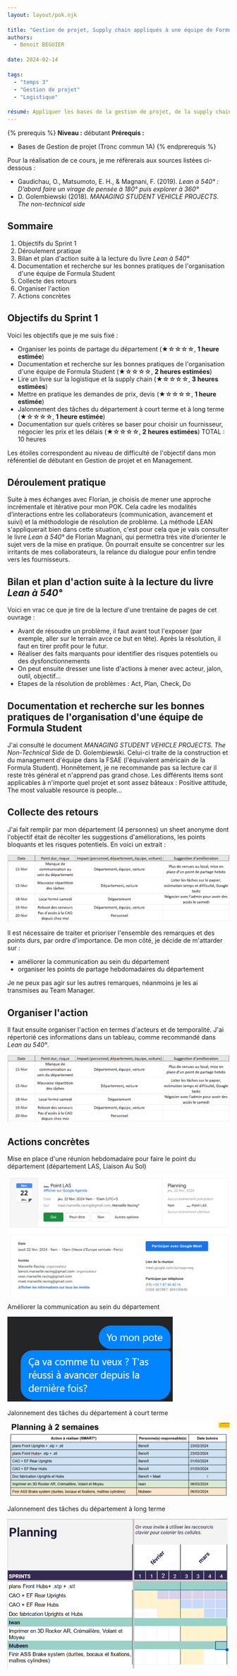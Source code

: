 ```yaml
---
layout: layout/pok.njk

title: "Gestion de projet, Supply chain appliqués à une équipe de Formula Student"
authors:
  - Benoit BEGUIER

date: 2024-02-14

tags: 
  - "temps 3"
  - "Gestion de projet"
  - "Logistique"

résumé: Appliquer les bases de la gestion de projet, de la supply chain et de la logistique à l'organisation d'une équipe de Formula Student.
---
```


{% prerequis %}
**Niveau :** débutant
**Prérequis :**

- Bases de Gestion de projet (Tronc commun 1A)
{% endprerequis %}

Pour la réalisation de ce cours, je me réfèrerais aux sources listées ci-dessous :

- Gaudichau, O., Matsumoto, E. H., & Magnani, F. (2019). *Lean à 540° : D’abord faire un virage de pensée à 180° puis explorer à 360°*
- D. Golembiewski (2018). *MANAGING STUDENT VEHICLE PROJECTS. The non-technical side*

## Sommaire

1. Objectifs du Sprint 1
2. Déroulement pratique
3. Bilan et plan d'action suite à la lecture du livre *Lean à 540°*
4. Documentation et recherche sur les bonnes pratiques de l'organisation d'une équipe de Formula Student
5. Collecte des retours
6. Organiser l'action
7. Actions concrètes

## Objectifs du Sprint 1

Voici les objectifs que je me suis fixé :

- Organiser les points de partage du département (★☆☆☆☆, **1 heure estimée**)
- Documentation et recherche sur les bonnes pratiques de l'organisation d'une équipe de Formula Student (★☆☆☆☆, **2 heures estimées**)
- Lire un livre sur la logistique et la supply chain (★☆☆☆☆, **3 heures estimées**)
- Mettre en pratique les demandes de prix, devis (★☆☆☆☆, **1 heure estimée**)
- Jalonnement des tâches du département à court terme et à long terme (★☆☆☆☆, **1 heure estimée**)
- Documentation sur quels critères se baser pour choisir un fournisseur, négocier les prix et les délais (★☆☆☆☆, **2 heures estimées**)
TOTAL : 10 heures

Les étoiles correspondent au niveau de difficulté de l'objectif dans mon référentiel de débutant en Gestion de projet et en Management.

## Déroulement pratique

Suite à mes échanges avec Florian, je choisis de mener une approche incrémentale et itérative pour mon POK. Cela cadre les modalités d’interactions entre les collaborateurs (communication, avancement et suivi) et la méthodologie de résolution de problème. La méthode LEAN s'appliquerait bien dans cette situation, c'est pour cela que je vais consulter le livre *Lean à 540°* de Florian Magnani, qui permettra très vite d’orienter le sujet vers de la mise en pratique.
On pourrait ensuite se concentrer sur les irritants de mes collaborateurs, la relance du dialogue pour enfin tendre vers les fournisseurs.

## Bilan et plan d'action suite à la lecture du livre *Lean à 540°*

Voici en vrac ce que je tire de la lecture d'une trentaine de pages de cet ouvrage :

- Avant de résoudre un problème, il faut avant tout l'exposer (par exemple, aller sur le terrain avce ce but en tête). Après la résolution, il faut en tirer profit pour le futur.
- Réaliser des faits marquants pour identifier des risques potentiels ou des dysfonctionnements
- On peut ensuite dresser une liste d'actions à mener avec acteur, jalon, outil, objectif...
- Etapes de la résolution de problèmes : Act, Plan, Check, Do

## Documentation et recherche sur les bonnes pratiques de l'organisation d'une équipe de Formula Student

J'ai consulté le document *MANAGING STUDENT VEHICLE PROJECTS. The Non-Technical Side* de D. Golembiewski. Celui-ci traite de la construction et du management d'équipe dans la FSAE (l'équivalent américain de la Formula Student). Honnêtement, je ne recommande pas sa lecture car il reste très général et n'apprend pas grand chose. Les différents items sont applicables à n'importe quel projet et sont assez bâteaux : Positive attitude, The most valuable resource is people...

## Collecte des retours

J'ai fait remplir par mon département (4 personnes) un sheet anonyme dont l'objectif était de récolter les suggestions d'améliorations, les points bloquants et les risques potentiels.
En voici un extrait :

![tableau](tableau.png)

Il est nécessaire de traiter et prioriser l'ensemble des remarques et des points durs, par ordre d'importance. De mon côté, je décide de m'attarder sur :

- améliorer la communication au sein du département
- organiser les points de partage hebdomadaires du département

Je ne peux pas agir sur les autres remarques, néanmoins je les ai transmises au Team Manager.

## Organiser l'action

Il faut ensuite organiser l'action en termes d'acteurs et de temporalité.
J'ai répertorié ces informations dans un tableau, comme recommandé dans *Lean au 540°*.

![actions](Actions.png)

## Actions concrètes

Mise en place d'une réunion hebdomadaire pour faire le point du département (département LAS, Liaison Au Sol)

![z](Point_Las.png)

Améliorer la communication au sein du département

![a](nouvelles.png)

Jalonnement des tâches du département à court terme

![a](Planning.png)

Jalonnement des tâches du département à long terme

![a](long_terme.png)
